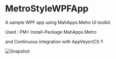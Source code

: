 MetroStyleWPFApp
================

A sample WPF app using MahApps.Metro UI toolkit.

Used : PM> Install-Package MahApps.Metro

and Continuous integration with AppVeyor(CI) !!

![Snapshot](../master/wpfapp.png?raw=true)
